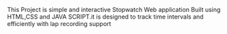 This Project is simple and interactive Stopwatch Web application Built using HTML,CSS and JAVA SCRIPT.it is designed to track time intervals and efficiently with lap recording support
